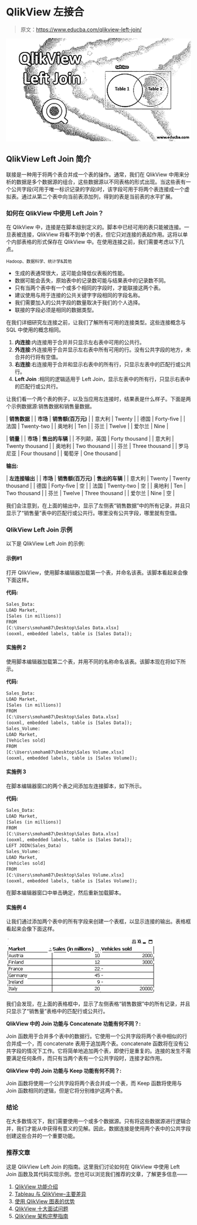 # QlikView 左接合

> 原文：<https://www.educba.com/qlikview-left-join/>

![Qlikview left join](img/c5857a8f24035b65711fc744484e8632.png)



## QlikView Left Join 简介

联接是一种用于将两个表合并成一个表的操作。通常，我们在 QlikView 中用来分析的数据是多个数据源的组合，这些数据源以不同表格的形式出现。当这些表有一个公共字段(可用于唯一标识记录的字段)时，该字段可用于将两个表连接成一个虚拟表。通过从第二个表中向当前表添加列，得到的表是当前表的水平扩展。

### 如何在 QlikView 中使用 Left Join？

在 QlikView 中，连接是在脚本级别定义的。脚本中已经可用的表只能被连接。一旦表被连接，QlikView 将看不到单个的表，但它只对连接的表起作用。这将以单个内部表格的形式保存在 QlikView 中。在使用连接之前，我们需要考虑以下几点。

<small>Hadoop、数据科学、统计学&其他</small>

*   生成的表通常很大，这可能会降低仪表板的性能。
*   数据可能会丢失，原始表中的记录数可能与结果表中的记录数不同。
*   只有当两个表中有一个或多个相同的字段时，才能联接这两个表。
*   建议使用与用于连接的公共关键字字段相同的字段名称。
*   我们需要加入的公共字段的数量取决于我们的个人选择。
*   联接的字段必须是相同的数据类型。

在我们详细研究左连接之前，让我们了解所有可用的连接类型。这些连接概念与 SQL 中使用的概念相同。

1.  **内连接**:内连接用于合并并只显示左右表中可用的公共行。
2.  **外连接**:外连接用于合并显示左右表中所有可用的行。没有公共字段的地方，未合并的行将有空值。
3.  **右连接**:右连接用于合并和显示右表中的所有行，只显示左表中的匹配行或公共行。
4.  **Left Join** :相同的逻辑适用于 Left Join，显示左表中的所有行，只显示右表中的匹配行或公共行。

让我们看一个两个表的例子，以及当应用左连接时，结果表是什么样子。下面是两个示例数据源:销售数据和销售量数据。

| **销售数据** |
| **市场** | **销售额(百万元)** |
| 意大利 | Twenty |
| 德国 | Forty-five |
| 法国 | Twenty-two |
| 奥地利 | Ten |
| 芬兰 | Twelve |
| 爱尔兰 | Nine |

| **销量** |
| **市场** | **售出的车辆** |
| 不列颠，英国 | Forty thousand |
| 意大利 | Twenty thousand |
| 奥地利 | Two thousand |
| 芬兰 | Three thousand |
| 罗马尼亚 | Four thousand |
| 葡萄牙 | One thousand |

**输出:**

| **左连接输出** |
| **市场** | **销售额(百万元)** | **售出的车辆** |
| 意大利 | Twenty | Twenty thousand |
| 德国 | Forty-five | 空 |
| 法国 | Twenty-two | 空 |
| 奥地利 | Ten | Two thousand |
| 芬兰 | Twelve | Three thousand |
| 爱尔兰 | Nine | 空 |

我们会注意到，在上面的输出中，显示了左侧表“销售数据”中的所有记录，并且只显示了“销售量”表中的匹配行或公共行。哪里没有公共字段，哪里就有空值。

### QlikView Left Join 示例

以下是 QlikView Left Join 的示例:

#### 示例#1

打开 QlikView，使用脚本编辑器加载第一个表，并命名该表。该脚本看起来会像下面这样。

**代码:**

```
Sales_Data:
LOAD Market,
[Sales (in millions)]
FROM
[C:\Users\smoham87\Desktop\Sales Data.xlsx]
(ooxml, embedded labels, table is [Sales Data]);
```

#### 实施例 2

使用脚本编辑器加载第二个表，并用不同的名称命名该表。该脚本现在将如下所示。

**代码:**

```
Sales_Data:
LOAD Market,
[Sales (in millions)]
FROM
[C:\Users\smoham87\Desktop\Sales Data.xlsx]
(ooxml, embedded labels, table is [Sales Data]);
Sales_Volume:
LOAD Market,
[Vehicles sold]
FROM
[C:\Users\smoham87\Desktop\Sales Volume.xlsx]
(ooxml, embedded labels, table is [Sales Volume]);
```

#### 实施例 3

在脚本编辑器窗口的两个表之间添加左连接脚本，如下所示。

**代码:**

```
Sales_Data:
LOAD Market,
[Sales (in millions)]
FROM
[C:\Users\smoham87\Desktop\Sales Data.xlsx]
(ooxml, embedded labels, table is [Sales Data]);
LEFT JOIN(Sales_Data)
Sales_Volume:
LOAD Market,
[Vehicles sold]
FROM
[C:\Users\smoham87\Desktop\Sales Volume.xlsx]
(ooxml, embedded labels, table is [Sales Volume]);
```

在脚本编辑器窗口中单击确定，然后重新加载脚本。

#### 实施例 4

让我们通过添加两个表中的所有字段来创建一个表框，以显示连接的输出。表格框看起来会像下面这样。

![QlikView Left Join Example 4](img/cf69986ade7714ef54ca867bc76c0a5b.png)



我们会发现，在上面的表格框中，显示了左侧表格“销售数据”中的所有记录，并且只显示了“销售量”表格中的匹配行或公共行。

**QlikView 中的 Join 功能与 Concatenate 功能有何不同？:**

Join 函数用于合并多个表中的数据行。它使用一个公共字段将两个表中相似的行合并成一个，而 concatenate 表用于追加两个表。concatenate 函数将在没有公共字段的情况下工作。它将简单地追加两个表，即使行是重复的。连接的发生不需要满足任何条件，而只有当两个表有一个公共字段时，连接才起作用。

**QlikView 中的 Join 功能与 Keep 功能有何不同？:**

Join 函数将使用一个公共字段将两个表合并成一个表，而 Keep 函数将使用与 Join 函数相同的逻辑，但是它将分别维护这两个表。

### 结论

在大多数情况下，我们需要使用一个或多个数据源。只有将这些数据源进行逻辑合并，我们才能从中获得有意义的见解。因此，数据连接是使用两个表中的公共字段创建这些合并的一个重要功能。

### 推荐文章

这是 QlikView Left Join 的指南。这里我们讨论如何在 QlikView 中使用 Left Join 函数及其代码实现示例。您也可以浏览我们推荐的文章，了解更多信息——

1.  [QlikView 功能介绍](https://www.educba.com/qlikview-functions/)
2.  [Tableau 与 QlikView–主要差异](https://www.educba.com/tableau-vs-qlikview/)
3.  [使用 QlikView 图表的优势](https://www.educba.com/qlikview-charts/)
4.  [QlikView 十大面试问题](https://www.educba.com/qlikview-interview-questions/)
5.  [QlikView 架构完整指南](https://www.educba.com/qlikview-architecture/)





